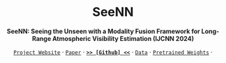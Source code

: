 <div align="center">

# SeeNN
**SeeNN: Seeing the Unseen with a Modality Fusion Framework for Long-Range Atmospheric Visibility Estimation (IJCNN 2024)**

  
[`Project Website`](https://www.tahabouhsine.com/ijcnn-seenn) &centerdot; [`Paper`]() &centerdot; [**`>> [Github] <<`**](https://github.com/skywolfmo/ijcnn-seenn#readme) &centerdot; [`Data`](https://github.com/skywolfmo/ijcnn-seenn/tree/main/seeset/dataset#readme) &centerdot; [`Pretrained Weights`](https://github.com/skywolfmo/ijcnn-seenn/tree/main/model/keras#readme) &centerdot; 

</div>
